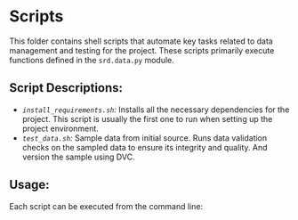 # Scripts

This folder contains shell scripts that automate key tasks related to data management and testing for the project. These scripts primarily execute functions defined in the `srd.data.py` module.

## Script Descriptions:

* *`install_requirements.sh`:*  Installs all the necessary dependencies for the project. This script is usually the first one to run when setting up the project environment.
* *`test_data.sh`:* Sample data from initial source. Runs data validation checks on the sampled data to ensure its integrity and quality.
And version the sample using DVC.

## Usage:

Each script can be executed from the command line:

